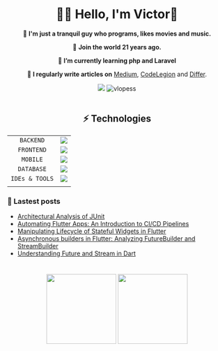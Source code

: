 <h1 align="center">👨‍💻 Hello, I'm Victor👋</h1>
<div align="center">

  🐧 **I'm just a tranquil guy who programs, likes movies and music.**
  
  🌠 **Join the world 21 years ago.**

  🌱 **I’m currently learning php and Laravel**

  📝 **I regularly write articles on** [Medium](https://medium.com/@Victorldev), [CodeLegion](https://coderlegion.com/user/Victor+Lopes) and [Differ](https://differ.blog/me).
  
</div>


<p>  
<div align="center">
  <a href = "https://vlopesdev.me" target="_blank"><img src="https://img.shields.io/badge/-Visit my website-%23333?style=for-the-badge&logoColor=white"   target="_blank"></a>
  <img src="https://komarev.com/ghpvc/?username=vlopess&label=Profile%20views&color=0e75b6&style=flat" alt="vlopess" />
</div>
<br>
</p>
<div align="center">
  
## ⚡ Technologies

|                  |                                                                                                    |
|:----------------:|:--------------------------------------------------------------------------------------------------:|
|    `BACKEND`     |  <img src="https://skillicons.dev/icons?i=spring,java,cs,net,flask,py,laravel,php"/>               |
|    `FRONTEND`    |  <img src="https://skillicons.dev/icons?i=react,ts,js,html,css,jquery" />                  |
|    `MOBILE`      |  <img src="https://skillicons.dev/icons?i=flutter,dart" />                                         |
|    `DATABASE`    |  <img src="https://skillicons.dev/icons?i=postgres,firebase,supabase" />                           |
|    `IDEs & TOOLS`|  <img src="https://skillicons.dev/icons?i=idea,androidstudio,vscode,git,vim,linux,ubuntu" />       |
|                  |                                                                                                    |


</div>

### 📰 Lastest posts
<!-- BLOG-POST-LIST:START -->
- [Architectural Analysis of JUnit](https://blog.stackademic.com/architectural-analysis-of-junit-d9472f9bf79b?source=rss-6c5acd079cd2------2)
- [Automating Flutter Apps: An Introduction to CI/CD Pipelines](https://medium.com/@Victorldev/automating-flutter-apps-an-introduction-to-ci-cd-pipelines-197919d0e886?source=rss-6c5acd079cd2------2)
- [Manipulating Lifecycle of Stateful Widgets in Flutter](https://medium.com/@Victorldev/manipulating-lifecycle-of-stateful-widgets-in-flutter-e894a83d7bf0?source=rss-6c5acd079cd2------2)
- [Asynchronous builders in Flutter: Analyzing FutureBuilder and StreamBuilder](https://medium.com/@Victorldev/asynchronous-builders-in-flutter-analyzing-futurebuilder-and-streambuilder-d3f8af3af88a?source=rss-6c5acd079cd2------2)
- [Understanding Future and Stream in Dart](https://medium.com/@Victorldev/understanding-future-and-stream-in-dart-cba0842a8470?source=rss-6c5acd079cd2------2)
<!-- BLOG-POST-LIST:END -->

# 
<div align="center">
  <img  height="160em" src="https://github-readme-stats.vercel.app/api/top-langs/?username=vlopess&layout=compact&hide_progress=false&show_icons=true&theme=onedark&include_all_commits=true&count_private=true"/>
  <img  height="160em" src="https://github-readme-stats.vercel.app/api?username=vlopess&show_icons=true&theme=onedark&include_all_commits=true&count_private=true&rank_icon=github"/>
</div>

[comment]: <div align="center">
[comment]: <a href="https://open.spotify.com/user/31amhvt36qa74qibs5fewb5tltbi">
[comment]:<img alt="Spotify" src="https://spotify-recently-played-readme.vercel.app/api?user=31amhvt36qa74qibs5fewb5tltbi&width=890&count=5">
[comment]:</div>

  
